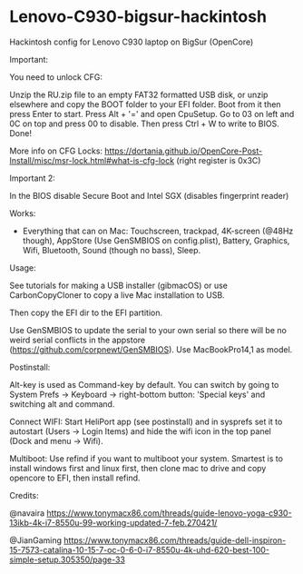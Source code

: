 # Lenovo-C930-bigsur-hackintosh
Hackintosh config for Lenovo C930 laptop on BigSur (OpenCore)

Important:

You need to unlock CFG:

Unzip the RU.zip file to an empty FAT32 formatted USB disk, or unzip elsewhere and copy the BOOT folder to your EFI folder. Boot from it then press Enter to start. Press Alt + '=' and open CpuSetup. Go to 03 on left and 0C on top and press 00 to disable. Then press Ctrl + W to write to BIOS. Done!

More info on CFG Locks: https://dortania.github.io/OpenCore-Post-Install/misc/msr-lock.html#what-is-cfg-lock (right register is 0x3C) 



Important 2:  

In the BIOS disable Secure Boot and Intel SGX (disables fingerprint reader)

Works:

- Everything that can on Mac: Touchscreen, trackpad, 4K-screen (@48Hz though), AppStore (Use GenSMBIOS on config.plist), Battery, Graphics, Wifi, Bluetooth, Sound (though no bass), Sleep.

Usage:

See tutorials for making a USB installer (gibmacOS) or use CarbonCopyCloner to copy a live Mac installation to USB.

Then copy the EFI dir to the EFI partition.

Use GenSMBIOS to update the serial to your own serial so there will be no weird serial conflicts in the appstore (https://github.com/corpnewt/GenSMBIOS). Use MacBookPro14,1 as model.

Postinstall:

Alt-key is used as Command-key by default. You can switch by going to System Prefs -> Keyboard -> right-bottom button: 'Special keys' and switching alt and command.

Connect WIFI: Start HeliPort app (see postinstall) and in sysprefs set it to autostart (Users -> Login Items) and hide the wifi icon in the top panel (Dock and menu -> Wifi).

Multiboot: Use refind if you want to multiboot your system. Smartest is to install windows first and linux first, then clone mac to drive and copy opencore to EFI, then install refind.

Credits:

@navaira    https://www.tonymacx86.com/threads/guide-lenovo-yoga-c930-13ikb-4k-i7-8550u-99-working-updated-7-feb.270421/

@JianGaming https://www.tonymacx86.com/threads/guide-dell-inspiron-15-7573-catalina-10-15-7-oc-0-6-0-i7-8550u-4k-uhd-620-best-100-simple-setup.305350/page-33

